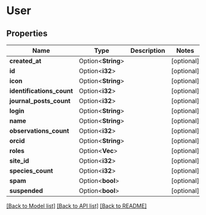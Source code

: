 # User

## Properties

Name | Type | Description | Notes
------------ | ------------- | ------------- | -------------
**created_at** | Option<**String**> |  | [optional]
**id** | Option<**i32**> |  | [optional]
**icon** | Option<**String**> |  | [optional]
**identifications_count** | Option<**i32**> |  | [optional]
**journal_posts_count** | Option<**i32**> |  | [optional]
**login** | Option<**String**> |  | [optional]
**name** | Option<**String**> |  | [optional]
**observations_count** | Option<**i32**> |  | [optional]
**orcid** | Option<**String**> |  | [optional]
**roles** | Option<**Vec<String>**> |  | [optional]
**site_id** | Option<**i32**> |  | [optional]
**species_count** | Option<**i32**> |  | [optional]
**spam** | Option<**bool**> |  | [optional]
**suspended** | Option<**bool**> |  | [optional]

[[Back to Model list]](../README.md#documentation-for-models) [[Back to API list]](../README.md#documentation-for-api-endpoints) [[Back to README]](../README.md)


